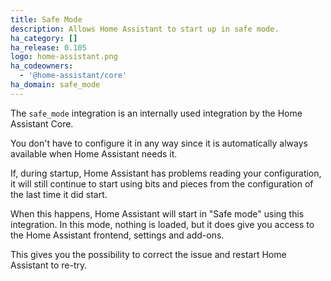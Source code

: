 ```yaml
---
title: Safe Mode
description: Allows Home Assistant to start up in safe mode.
ha_category: []
ha_release: 0.105
logo: home-assistant.png
ha_codeowners:
  - '@home-assistant/core'
ha_domain: safe_mode
---
```


The `safe_mode` integration is an internally used integration by the
Home Assistant Core.

You don't have to configure it in any way since it is automatically always
available when Home Assistant needs it.

If, during startup, Home Assistant has problems reading your configuration,
it will still continue to start using bits and pieces from the configuration
of the last time it did start.

When this happens, Home Assistant will start in "Safe mode" using this
integration. In this mode, nothing is loaded, but it does give you access to
the Home Assistant frontend, settings and add-ons.

This gives you the possibility to correct the issue and restart Home Assistant
to re-try.
